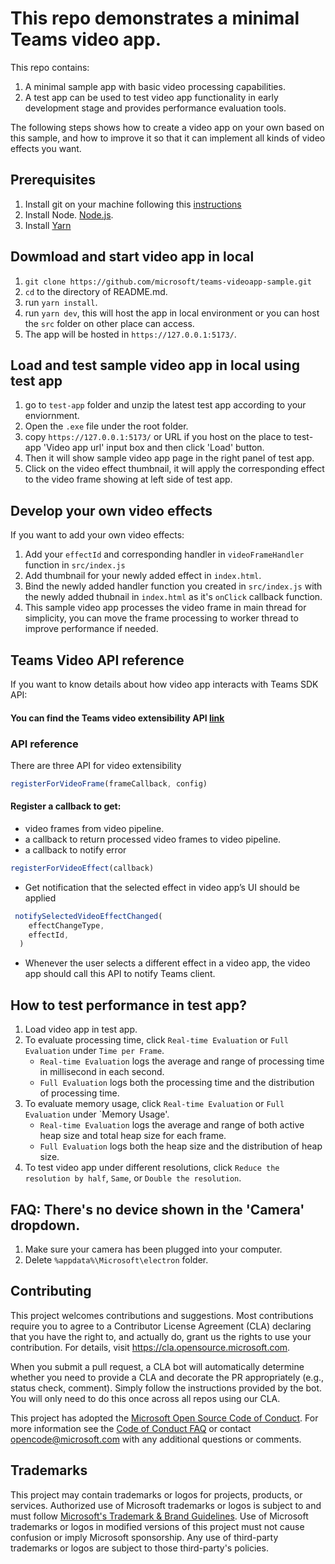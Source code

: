 # This repo demonstrates a minimal Teams video app.
This repo contains:
1. A minimal sample app with basic video processing capabilities.
2. A test app can be used to test video app functionality in early development stage and provides performance evaluation tools.

The following steps shows how to create a video app on your own based on this sample, and how to improve it so that it can implement all kinds of video effects you want.

## Prerequisites

1. Install git on your machine following this [instructions](https://github.com/git-guides/install-git)
2. Install Node. [Node.js](https://nodejs.org/en/).
3. Install [Yarn](https://yarnpkg.com/en/)

## Dowmload and start video app in local

1. `git clone https://github.com/microsoft/teams-videoapp-sample.git`
2. `cd` to the directory of README.md.
3. run `yarn install`.
4. run `yarn dev`, this will host the app in local environment or you can host the `src` folder on other place can access.
5. The app will be hosted in `https://127.0.0.1:5173/`.

## Load and test sample video app in local using test app

1. go to `test-app` folder and unzip the latest test app according to your enviornment.
2. Open the `.exe` file under the root folder.
3. copy `https://127.0.0.1:5173/` or URL if you host on the place to test-app 'Video app url' input box and then click 'Load' button.
4. Then it will show sample video app page in the right panel of test app.
5. Click on the video effect thumbnail, it will apply the corresponding effect to the video frame showing at left side of test app. 

## Develop your own video effects

If you want to add your own video effects:
1. Add your `effectId` and corresponding handler in `videoFrameHandler` function in `src/index.js`
2. Add thumbnail for your newly added effect in `index.html`.
3. Bind the newly added handler function you created in `src/index.js` with the newly added thubnail in `index.html` as it's `onClick` callback function.
2. This sample video app processes the video frame in main thread for simplicity, you can move the frame processing to worker thread to improve performance if needed.

## Teams Video API reference

If you want to know details about how video app interacts with Teams SDK API:
#### You can find the Teams video extensibility API [link](https://github.com/OfficeDev/microsoft-teams-library-js/blob/master/src/public/video.ts)

### API reference
There are three API for video extensibility
```javascript
registerForVideoFrame(frameCallback, config) 
```
#### Register a callback to get: 
- video frames from video pipeline.
- a callback to return processed video frames to video pipeline. 
- a callback to notify error 

```javascript
registerForVideoEffect(callback)
```
- Get notification that the selected effect in video app’s UI should be applied
```javascript
 notifySelectedVideoEffectChanged(
    effectChangeType,
    effectId,
  ) 
  ```
  - Whenever the user selects a different effect in a video app, the video app should call this API to notify Teams client. 

## How to test performance in test app?

1. Load video app in test app.
2. To evaluate processing time, click `Real-time Evaluation` or `Full Evaluation` under `Time per Frame`. 
    - `Real-time Evaluation` logs the average and range of processing time in millisecond in each second.
    - `Full Evaluation` logs both the processing time and the distribution of processing time.
3. To evaluate memory usage, click `Real-time Evaluation` or `Full Evaluation` under `Memory Usage'. 
    - `Real-time Evaluation` logs the average and range of both active heap size and total heap size for each frame.
    - `Full Evaluation` logs both the heap size and the distribution of heap size.
4. To test video app under different resolutions, click `Reduce the resolution by half`, `Same`, or `Double the resolution`. 

## FAQ: There's no device shown in the 'Camera' dropdown.

1. Make sure your camera has been plugged into your computer.
2. Delete `%appdata%\Microsoft\electron` folder.

## Contributing

This project welcomes contributions and suggestions.  Most contributions require you to agree to a
Contributor License Agreement (CLA) declaring that you have the right to, and actually do, grant us
the rights to use your contribution. For details, visit https://cla.opensource.microsoft.com.

When you submit a pull request, a CLA bot will automatically determine whether you need to provide
a CLA and decorate the PR appropriately (e.g., status check, comment). Simply follow the instructions
provided by the bot. You will only need to do this once across all repos using our CLA.

This project has adopted the [Microsoft Open Source Code of Conduct](https://opensource.microsoft.com/codeofconduct/).
For more information see the [Code of Conduct FAQ](https://opensource.microsoft.com/codeofconduct/faq/) or
contact [opencode@microsoft.com](mailto:opencode@microsoft.com) with any additional questions or comments.

## Trademarks

This project may contain trademarks or logos for projects, products, or services. Authorized use of Microsoft 
trademarks or logos is subject to and must follow 
[Microsoft's Trademark & Brand Guidelines](https://www.microsoft.com/en-us/legal/intellectualproperty/trademarks/usage/general).
Use of Microsoft trademarks or logos in modified versions of this project must not cause confusion or imply Microsoft sponsorship.
Any use of third-party trademarks or logos are subject to those third-party's policies.

